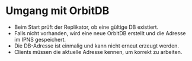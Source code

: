 # Umgang mit OrbitDB

- Beim Start prüft der Replikator, ob eine gültige DB existiert.
- Falls nicht vorhanden, wird eine neue OrbitDB erstellt und die Adresse im IPNS gespeichert.
- Die DB-Adresse ist einmalig und kann nicht erneut erzeugt werden.
- Clients müssen die aktuelle Adresse kennen, um korrekt zu arbeiten.
